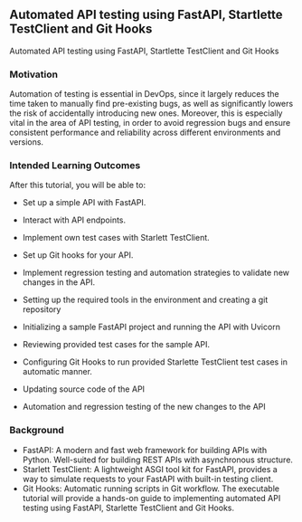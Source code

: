 ## Automated API testing using FastAPI, Startlette TestClient and Git Hooks

Automated API testing using FastAPI, Startlette TestClient and Git Hooks

### Motivation

Automation of testing is essential in DevOps, since it largely reduces the time taken to manually find pre-existing bugs, as well as significantly lowers the risk of accidentally introducing new ones. Moreover, this is especially vital in the area of API testing, in order to avoid regression bugs and ensure consistent performance and reliability across different environments and versions.

### Intended Learning Outcomes

After this tutorial, you will be able to:

- Set up a simple API with FastAPI.
- Interact with API endpoints.
- Implement own test cases with Starlett TestClient.
- Set up Git hooks for your API.
- Implement regression testing and automation strategies to validate new changes in the API.

- Setting up the required tools in the environment and creating a git repository
- Initializing a sample FastAPI project and running the API with Uvicorn
- Reviewing provided test cases for the sample API.
- Configuring Git Hooks to run provided Starlette TestClient test cases in automatic manner.
- Updating source code of the API
- Automation and regression testing of the new changes to the API

### Background
- FastAPI: A modern and fast web framework for building APIs with Python. Well-suited for building REST APIs with asynchronous structure.
- Starlett TestClient: A lightweight ASGI tool kit for FastAPI, provides a way to simulate requests to your FastAPI with built-in testing client.
- Git Hooks: Automatic running scripts in Git workflow.
The executable tutorial will provide a hands-on guide to implementing automated API testing using FastAPI, Starlette TestClient and Git Hooks.
